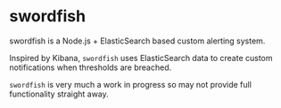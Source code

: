 swordfish
=========

swordfish is a Node.js + ElasticSearch based custom alerting system.

Inspired by Kibana, ``swordfish`` uses ElasticSearch data to create custom notifications when thresholds are breached.

``swordfish`` is very much a work in progress so may not provide full functionality straight away.
